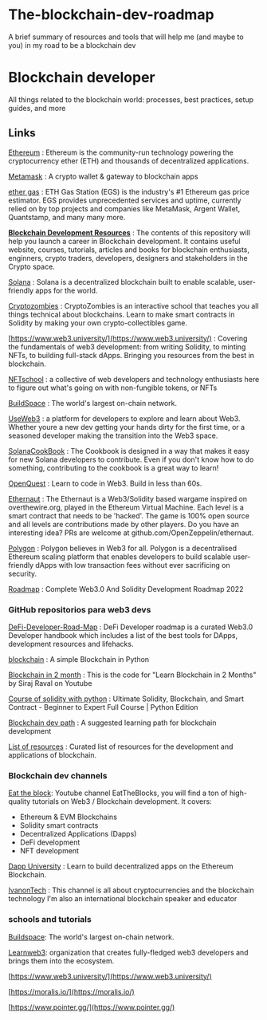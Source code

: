 # The-blockchain-dev-roadmap
A brief summary of resources and tools that will help me (and maybe to you) in my road to be a blockchain dev
# Blockchain developer

All things related to the blockchain world: processes, best practices, setup guides, and more

## Links

[Ethereum](https://ethereum.org/en/) : Ethereum is the community-run technology powering the cryptocurrency ether (ETH) and thousands of decentralized applications.


[Metamask](https://chrome.google.com/webstore/detail/metamask/nkbihfbeogaeaoehlefnkodbefgpgknn?hl=es) : A crypto wallet & gateway to blockchain apps


[ether gas](https://ethgasstation.info/) : ETH Gas Station (EGS) is the industry's #1 Ethereum gas price estimator. EGS provides unprecedented services and uptime, currently relied on by top projects and companies like MetaMask, Argent Wallet, Quantstamp, and many many more.


**[Blockchain Development Resources](https://github.com/PatrickAlphaC/Blockchain-Development-Resources)** : The contents of this repository will help you launch a career in Blockchain development. It contains useful website, courses, tutorials, articles and books for blockchain enthusiasts, enginners, crypto traders, developers, designers and stakeholders in the Crypto space.

[Solana](https://solana.com/) : Solana is a decentralized blockchain built to enable scalable, user-friendly apps for the world.

[Cryptozombies](https://cryptozombies.io/) : CryptoZombies is an interactive school that teaches you all things technical about blockchains. Learn to make smart contracts in Solidity by making your own crypto-collectibles game.

[https://www.web3.university/](https://www.web3.university/) : Covering the fundamentals of web3 development: from writing Solidity, to minting NFTs, to building full-stack dApps. Bringing you resources from the best in blockchain.


[NFTschool](https://nftschool.dev/) : a collective of web developers and technology enthusiasts here to figure out what's going on with non-fungible tokens, or NFTs

[BuildSpace](https://buildspace.so/) : The world's largest on-chain network.

[UseWeb3](https://www.useweb3.xyz/) : a platform for developers to explore and learn about Web3. Whether youre a new dev getting your hands dirty for the first time, or a seasoned developer making the transition into the Web3 space.

[SolanaCookBook](https://solanacookbook.com/#contributing) : The Cookbook is designed in a way that makes it easy for new Solana developers to contribute. Even if you don't know how to do something, contributing to the cookbook is a great way to learn!

[OpenQuest](https://openquest.xyz/) : Learn to code in Web3. Build in less than 60s.

[Ethernaut](https://ethernaut.openzeppelin.com/) : The Ethernaut is a Web3/Solidity based wargame inspired on overthewire.org, played in the Ethereum Virtual Machine. Each level is a smart contract that needs to be 'hacked'.
The game is 100% open source and all levels are contributions made by other players. Do you have an interesting idea? PRs are welcome at github.com/OpenZeppelin/ethernaut.

[Polygon](https://www.polygon.technology/) : Polygon believes in Web3 for all. Polygon is a decentralised Ethereum scaling platform that enables developers to build scalable user-friendly dApps with low transaction fees without ever sacrificing on security.

[Roadmap](https://vitto.cc/web3-and-solidity-smart-contracts-development-roadmap/) : Complete Web3.0 And Solidity Development Roadmap 2022


### GitHub repositorios para web3 devs

[DeFi-Developer-Road-Map](https://github.com/OffcierCia/DeFi-Developer-Road-Map) : DeFi Developer roadmap is a curated Web3.0 Developer handbook which includes a list of the best tools for DApps, development resources and lifehacks.

[blockchain](https://github.com/dvf/blockchain) : A simple Blockchain in Python

[Blockchain in 2 month](https://github.com/llSourcell/Learn_Blockchain_in_2_months) : This is the code for "Learn Blockchain in 2 Months" by Siraj Raval on Youtube

[Course of solidity with python](https://github.com/smartcontractkit/full-blockchain-solidity-course-py) : Ultimate Solidity, Blockchain, and Smart Contract - Beginner to Expert Full Course | Python Edition

[Blockchain dev path](https://github.com/protofire/blockchain-learning-path) : A suggested learning path for blockchain development

[List of resources](https://github.com/yjjnls/awesome-blockchain) : Curated list of resources for the development and applications of blockchain.


### Blockchain dev channels

[Eat the block](https://www.youtube.com/c/EatTheBlocks): Youtube channel EatTheBlocks, you will find a ton of high-quality tutorials on Web3 / Blockchain development. It covers:
- Ethereum & EVM Blockchains
- Solidity smart contracts
- Decentralized Applications (Dapps)
- DeFi development
- NFT development 

[Dapp University](https://www.youtube.com/c/DappUniversity) : Learn to build decentralized apps on the Ethereum Blockchain.


[IvanonTech](https://www.youtube.com/c/IvanonTech) : This channel is all about cryptocurrencies and the blockchain technology
I'm also an international blockchain speaker and educator 


### schools and tutorials

[Buildspace](https://app.buildspace.so/home): The world's largest on-chain network.

[Learnweb3](https://www.learnweb3.io/tracks/freshman): organization that creates fully-fledged web3 developers and brings them into the ecosystem.

[https://www.web3.university/](https://www.web3.university/)

[https://moralis.io/](https://moralis.io/)

[https://www.pointer.gg/](https://www.pointer.gg/)
